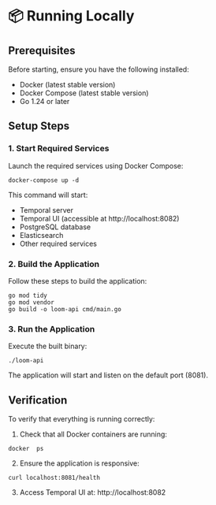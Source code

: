 # 📦 Running Locally

## Prerequisites

Before starting, ensure you have the following installed:

- Docker (latest stable version)
- Docker Compose (latest stable version)
- Go 1.24 or later

## Setup Steps

### 1. Start Required Services

Launch the required services using Docker Compose:

```shell
docker-compose up -d
```

This command will start:

- Temporal server
- Temporal UI (accessible at http://localhost:8082)
- PostgreSQL database
- Elasticsearch
- Other required services

### 2. Build the Application

Follow these steps to build the application:

```shell
go mod tidy
go mod vendor
go build -o loom-api cmd/main.go
```

### 3. Run the Application

Execute the built binary:

```shell
./loom-api
```

The application will start and listen on the default port (8081).

## Verification

To verify that everything is running correctly:

1. Check that all Docker containers are running:

```shell
docker  ps
```

2. Ensure the application is responsive:

```shell
curl localhost:8081/health
```

3. Access Temporal UI at: http://localhost:8082


